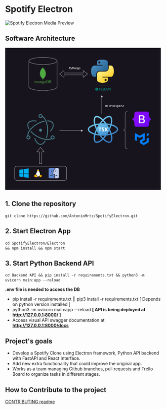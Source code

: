 # Spotify Electron

![Spotify Electron Media Preview](https://raw.githubusercontent.com/AntonioMrtz/SpotifyElectron/master/assets/images/SpotifyElectron_MediaPreview.png)

## Software Architecture

![Spotify_Electron_Software_Diagram](assets/images/Spotify_Electron_Software_Diagram.png)


## 1. Clone the repository

```
git clone https://github.com/AntonioMrtz/SpotifyElectron.git
```


## 2. Start Electron App

```
cd SpotifyElectron/Electron
&& npm install && npm start
```

## 3. Start Python Backend API

```
cd Backend API && pip install -r requirements.txt && python3 -m uvicorn main:app --reload
```
**.env file is needed to access the DB**

* pip install -r requirements.txt || pip3 install -r requirements.txt [ Depends on python version installed ]
* python3 -m uvicorn main:app --reload **[ API is being deployed at http://127.0.0.1:8000/ ]**
* Access visual API swagger documentation at  **http://127.0.0.1:8000/docs**


## Project's goals

* Develop a Spotify Clone using Electron framework, Python API backend with FastAPI and React Interface.
* Add new extra functionality that could improve the original app.
* Works as a team managing Github branches, pull requests and Trello Board to organize tasks in different stages.

## How to Contribute to the project

[CONTRIBUTING readme](https://github.com/AntonioMrtz/SpotifyElectron/blob/master/.github/CONTRIBUTING.md)
